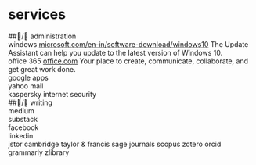 # services<br>
##🦍/🧅 administration<br>
windows [microsoft.com/en-in/software-download/windows10](https://www.microsoft.com/en-in/software-download/windows10) The Update Assistant can help you update to the latest version of Windows 10.<br>
office 365 [office.com](https://www.office.com/) Your place to create, communicate, collaborate, and get great work done.<br>
google apps<br>
yahoo mail<br>
kaspersky internet security<br>
##🐅/🥕 writing<br>
medium<br>
substack<br>
facebook<br>
linkedin<br>
jstor
cambridge
taylor & francis
sage journals
scopus
zotero
orcid 
grammarly
zlibrary
